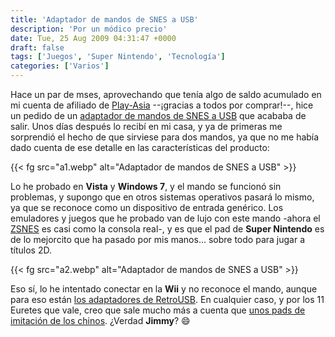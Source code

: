 ```yaml
---
title: 'Adaptador de mandos de SNES a USB'
description: 'Por un módico precio'
date: Tue, 25 Aug 2009 04:31:47 +0000
draft: false
tags: ['Juegos', 'Super Nintendo', 'Tecnología']
categories: ['Varios']
---
```


Hace un par de mses, aprovechando que tenía algo de saldo acumulado en mi cuenta de afiliado de [Play-Asia](http://www.play-asia.com/SOap-23-83-rmr.html) --¡gracias a todos por comprar!--, hice un pedido de un [adaptador de mandos de SNES a USB](http://www.play-asia.com/SOap-23-83-rmr-71-6m-49-en-84-j-70-3emk.html) que acababa de salir. Unos días después lo recibí en mi casa, y ya de primeras me sorprendió el hecho de que sirviese para dos mandos, ya que no me había dado cuenta de ese detalle en las características del producto:

{{< fg src="a1.webp" alt="Adaptador de mandos de SNES a USB" >}}

Lo he probado en **Vista** y **Windows 7**, y el mando se funcionó sin problemas, y supongo que en otros sistemas operativos pasará lo mismo, ya que se reconoce como un dispositivo de entrada genérico. Los emuladores y juegos que he probado van de lujo con este mando -ahora el [ZSNES](http://www.zsnes.com/) es casi como la consola real-, y es que el pad de **Super Nintendo** es de lo mejorcito que ha pasado por mis manos... sobre todo para jugar a títulos 2D.

{{< fg src="a2.webp" alt="Adaptador de mandos de SNES a USB" >}}

Eso sí, lo he intentado conectar en la **Wii** y no reconoce el mando, aunque para eso están [los adaptadores de RetroUSB](http://www.retrousb.com/index.php?cPath=22). En cualquier caso, y por los 11 Euretes que vale, creo que sale mucho más a cuenta que [unos pads de imitación de los chinos](http://www.pixfans.com/mando-de-super-nintendo-usb/). ¿Verdad **Jimmy**? :smile: